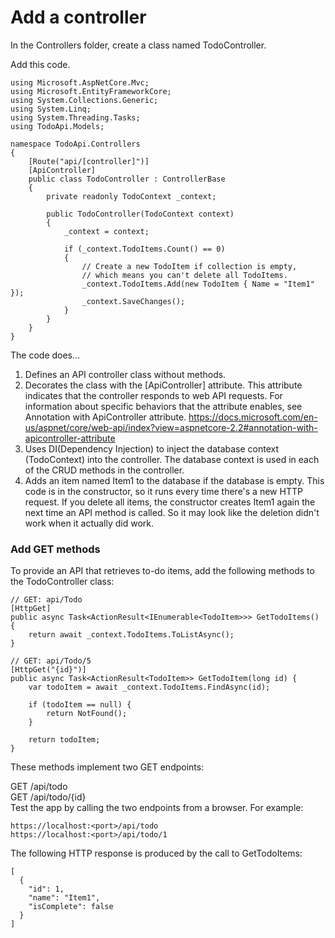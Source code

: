 # Add a controller
In the Controllers folder, create a class named TodoController.  

Add this code.  
```
using Microsoft.AspNetCore.Mvc;
using Microsoft.EntityFrameworkCore;
using System.Collections.Generic;
using System.Linq;
using System.Threading.Tasks;
using TodoApi.Models;

namespace TodoApi.Controllers
{
    [Route("api/[controller]")]
    [ApiController]
    public class TodoController : ControllerBase
    {
        private readonly TodoContext _context;

        public TodoController(TodoContext context)
        {
            _context = context;

            if (_context.TodoItems.Count() == 0)
            {
                // Create a new TodoItem if collection is empty,
                // which means you can't delete all TodoItems.
                _context.TodoItems.Add(new TodoItem { Name = "Item1" });
                _context.SaveChanges();
            }
        }
    }
}
```
The code does...  
1. Defines an API controller class without methods.  
2. Decorates the class with the [ApiController] attribute. This attribute indicates that the controller responds to web API requests. For information about specific behaviors that the attribute enables, see Annotation with ApiController attribute. https://docs.microsoft.com/en-us/aspnet/core/web-api/index?view=aspnetcore-2.2#annotation-with-apicontroller-attribute  
3. Uses DI(Dependency Injection) to inject the database context (TodoContext) into the controller. The database context is used in each of the CRUD methods in the controller.  
4. Adds an item named Item1 to the database if the database is empty. This code is in the constructor, so it runs every time there's a new HTTP request. If you delete all items, the constructor creates Item1 again the next time an API method is called. So it may look like the deletion didn't work when it actually did work.  

### Add GET methods
To provide an API that retrieves to-do items, add the following methods to the TodoController class:  
```
// GET: api/Todo
[HttpGet]
public async Task<ActionResult<IEnumerable<TodoItem>>> GetTodoItems() {
    return await _context.TodoItems.ToListAsync();
}

// GET: api/Todo/5
[HttpGet("{id}")]
public async Task<ActionResult<TodoItem>> GetTodoItem(long id) {
    var todoItem = await _context.TodoItems.FindAsync(id);

    if (todoItem == null) {
        return NotFound();
    }

    return todoItem;
}
```
These methods implement two GET endpoints:  

GET /api/todo  
GET /api/todo/{id}  
Test the app by calling the two endpoints from a browser. For example:  
```
https://localhost:<port>/api/todo  
https://localhost:<port>/api/todo/1  
```
The following HTTP response is produced by the call to GetTodoItems:  
```
[
  {
    "id": 1,
    "name": "Item1",
    "isComplete": false
  }
]
```

